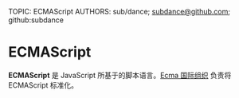 TOPIC: ECMAScript
AUTHORS: sub/dance; subdance@github.com; github:subdance

# ECMAScript

**ECMAScript** 是 JavaScript 所基于的脚本语言。[Ecma 国际组织](http://www.ecma-international.org/) 负责将ECMAScript 标准化。
